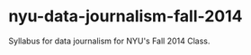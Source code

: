 nyu-data-journalism-fall-2014
=============================

Syllabus for data journalism for NYU's Fall 2014 Class.
